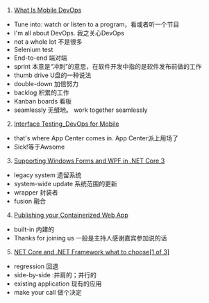 01. [What Is Mobile DevOps](http://www.youzack.com/ListeningExercise/Episode/1171?mediaType=audio)
   - Tune into:  watch or listen to a program，看或者听一个节目
   - I'm all about DevOps. 我之关心DevOps
   - not a whole lot 不是很多
   - Selenium test 
   - End-to-end 端对端
   - sprint 本意是“冲刺”的意思，在软件开发中指的是软件发布前做的工作
   - thumb drive U盘的一种说法
   - double-down 加倍努力
   - backlog 积累的工作
   - Kanban boards 看板
   - seamlessly 无缝地。 work together seamlessly

02. [Interface Testing_DevOps for Mobile](http://www.youzack.com/ListeningExercise/Episode/1172?mediaType=audio)   
   - that's where App Center comes in. App Center派上用场了
   - Sick!等于Awsome

03. [Supporting Windows Forms and WPF in .NET Core 3](http://www.youzack.com/ListeningExercise/Episode/1175?mediaType=audio)
   - legacy system 遗留系统
   - system-wide update 系统范围的更新
   - wrapper 封装者
   - fusion 融合
   
04. [Publishing your Containerized Web App](http://www.youzack.com/ListeningExercise/Episode/1176?mediaType=audio)
   - built-in 内建的
   - Thanks for joining us 一般是主持人感谢嘉宾参加说的话
   
05. [NET Core and .NET Framework what to choose[1 of 3]](http://www.youzack.com/ListeningExercise/Episode/1177?mediaType=audio)
   - regression 回退
   - side-by-side :并肩的；并行的
   - existing application 现有的应用
   - make your call 做个决定
